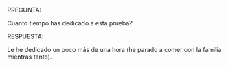 PREGUNTA:

Cuanto tiempo has dedicado a esta prueba?

RESPUESTA:

Le he dedicado un poco más de una hora (he parado a comer con la familia mientras tanto).
